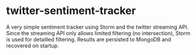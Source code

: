 twitter-sentiment-tracker
=========================

A very simple sentiment tracker using Storm and the twitter streaming API. Since the streaming API only allows limited filtering (no intersection), Storm is used for detailled filtering. Results are persisted to MongoDB and recovered on startup.
